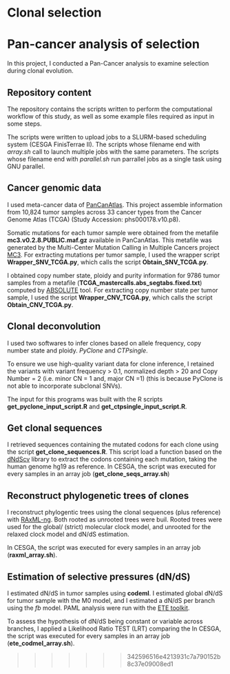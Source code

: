 Clonal selection
=======
# Pan-cancer analysis of selection
In this project, I conducted a Pan-Cancer analysis to examine selection during clonal evolution. 

## Repository content
The repository contains the scripts written to perform the computational workflow of this study, as well as some example files required as input in some steps.

The scripts were written to upload jobs to a SLURM-based scheduling system (CESGA FinisTerrae II). The scripts whose filename end with *array.sh* call to launch multiple jobs with the same parameters. The scripts whose filename end with *parallel.sh* run  parrallel jobs as a single task using GNU parallel.

## Cancer genomic data
I used meta-cancer data of [PanCanAtlas](https://gdc.cancer.gov/about-data/publications/pancanatlas). This project assemble information from 10,824 tumor samples across 33 cancer types from the Cancer Genome Atlas (TCGA) (Study Accession: phs000178.v10.p8).

Somatic mutations for each tumor sample were obtained from the metafile **mc3.v0.2.8.PUBLIC.maf.gz** available in PanCanAtlas. This metafile was generated by the Multi-Center Mutation Calling in Multiple Cancers project [MC3](https://www.sciencedirect.com/science/article/pii/S2405471218300966?via%3Dihub). For extracting mutations per tumor sample, I used the wrapper script **Wrapper_SNV_TCGA.py**, which calls the script **Obtain_SNV_TCGA.py**. 

I obtained copy number state, ploidy and purity information for 9786 tumor samples from a metafile (**TCGA_mastercalls.abs_segtabs.fixed.txt**) computed by [ABSOLUTE](https://software.broadinstitute.org/cancer/cga/absolute) tool. For extracting copy number state per tumor sample, I used the script **Wrapper_CNV_TCGA.py**, which calls the script **Obtain_CNV_TCGA.py**.

## Clonal deconvolution

I used two softwares to infer clones based on allele frequency, copy number state and ploidy. *PyClone* and *CTPsingle*.

To ensure we use high-quality variant data for clone inference, I retained the variants with variant frequency > 0.1, normalized depth > 20 and Copy Number = 2 (i.e. minor CN = 1 and, major CN =1) (this is because PyClone is not able to incorporate subclonal SNVs).

The input for this programs was built  with the R scripts **get_pyclone_input_script.R** and **get_ctpsingle_input_script.R**.

## Get clonal sequences
I retrieved sequences containing the mutated codons for each clone using the script **get_clone_sequences.R**. This script load a function based on the [dNdScv](https://github.com/im3sanger/dndscv/tree/master/R) library to extract the codons containing each mutation, taking the human genome hg19 as reference.
In CESGA, the script was executed for every samples in an array job (**get_clone_seqs_array.sh**)

## Reconstruct phylogenetic trees of clones
I reconstruct phylogentic trees using the clonal sequences (plus reference) with [RAxML-ng](https://github.com/amkozlov/raxml-ng). Both rooted as unrooted trees were buil. Rooted trees were used for the global/ (strict) molecular clock model, and unrooted for the relaxed clock model and dN/dS estimation.

In CESGA, the script was executed for every samples in an array job (**raxml_array.sh**).

## Estimation of selective pressures (dN/dS)
I estimated dN/dS in tumor samples using **codeml**. I estimated global dN/dS for tumor sample with the M0 model, and I estimated a dN/dS per branch using the *fb* model. PAML analysis were run with the [ETE toolkit](http://etetoolkit.org/). 

To assess the hypothesis of dN/dS being constant or variable across branches, I applied a Likelihood Ratio TEST (LRT) comparing the
In CESGA, the script was executed for every samples in an array job (**ete_codmel_array.sh**).




>>>>>>> 342596516e4213931c7a790152b8c37e09008ed1
